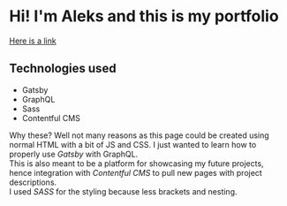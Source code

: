 # Hi! I'm Aleks and this is my portfolio

[Here is a link](#)

## Technologies used
- Gatsby
- GraphQL
- Sass
- Contentful CMS

Why these? Well not many reasons as this page could be created using normal HTML with a bit of JS and CSS.
I just wanted to learn how to properly use _Gatsby_ with GraphQL.  
This is also meant to be a platform for showcasing my future projects, hence integration with _Contentful CMS_ to pull new pages with project descriptions.  
I used _SASS_ for the styling because less brackets and nesting.